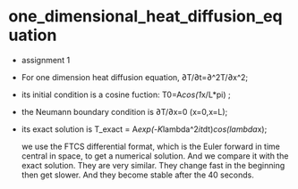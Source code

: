 # one_dimensional_heat_diffusion_equation
- assignment 1
  
- For one dimension heat diffusion equation, ∂T/∂t=∂^2T/∂x^2;
- its initial condition is a cosine fuction: T0=A*cos(1*x/L*pi) ;
- the Neumann boundary condition is ∂T/∂x=0 (x=0,x=L);
- its exact solution is T_exact = A*exp(-K*lambda^2*it*dt)*cos(lambda*x);
  
  we use the FTCS differential format, which is the Euler forward in time central in space, to get a numerical solution. And we compare it with the exact solution. They are very similar. They change fast in the beginning then get slower. And they become stable after the 40 seconds.
